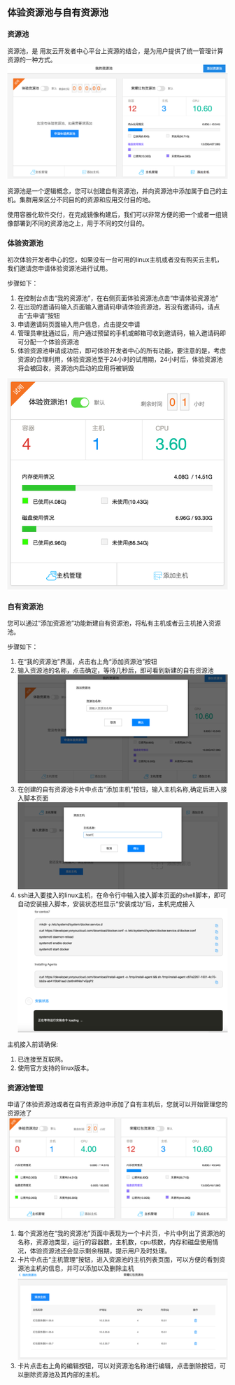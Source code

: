 ## 体验资源池与自有资源池

### 资源池
资源池，是 用友云开发者中心平台上资源的结合，是为用户提供了统一管理计算资源的一种方式。
![](images/respool_1.png)

资源池是一个逻辑概念，您可以创建自有资源池，并向资源池中添加属于自己的主机。集群用来区分不同目的的资源和应用交付目的地。

使用容器化软件交付，在完成镜像构建后，我们可以非常方便的把一个或者一组镜像部署到不同的资源池之上，用于不同的交付目的。

### 体验资源池
初次体验开发者中心的您，如果没有一台可用的linux主机或者没有购买云主机，我们邀请您申请体验资源池进行试用。

步骤如下：

1. 在控制台点击“我的资源池”，在右侧页面体验资源池点击“申请体验资源池”
2. 在出现的邀请码输入页面输入邀请码申请体验资源池，若没有邀请码，请点击“去申请”按钮
3. 申请邀请码页面输入用户信息，点击提交申请
4. 管理员审批通过后，用户通过预留的手机或邮箱可收到邀请码，输入邀请码即可分配一个体验资源池
5. 体验资源池申请成功后，即可体验开发者中心的所有功能，要注意的是，考虑资源的合理利用，体验资源池至于24小时的试用期，24小时后，体验资源池将会被回收，资源池内启动的应用将被销毁

![](images/respool_2.png)

### 自有资源池
您可以通过“添加资源池”功能新建自有资源池，将私有主机或者云主机接入资源池。

步骤如下：

1. 在“我的资源池”界面，点击右上角“添加资源池”按钮
2. 输入资源池的名称，点击确定，等待几秒后，即可看到新建的自有资源池
![](images/respool_3.png)
3. 在创建的自有资源池卡片中点击“添加主机”按钮，输入主机名称,确定后进入接入脚本页面
![](images/respool_4.png)
4. ssh进入要接入的linux主机，在命令行中输入接入脚本页面的shell脚本，即可自动安装接入脚本，安装状态栏显示“安装成功”后，主机完成接入
![](images/respool_5.png)

主机接入前请确保:

1. 已连接至互联网。
2. 使用官方支持的linux版本。

### 资源池管理
申请了体验资源池或者在自有资源池中添加了自有主机后，您就可以开始管理您的资源池了
![](images/respool_6.png)

1. 每个资源池在“我的资源池”页面中表现为一个卡片页，卡片中列出了资源池的名称，资源池类型，运行的容器数，主机数，cpu核数，内存和磁盘使用情况，体验资源池还会显示剩余租期，提示用户及时处理。
2. 卡片中点击“主机管理”按钮，进入资源池的主机列表页面，可以方便的看到资源池主机的信息，并可以添加以及删除主机
![](images/respool_7.png)
3. 卡片点击右上角的编辑按钮，可以对资源池名称进行编辑，点击删除按钮，可以删除资源池及其内部的主机。 




